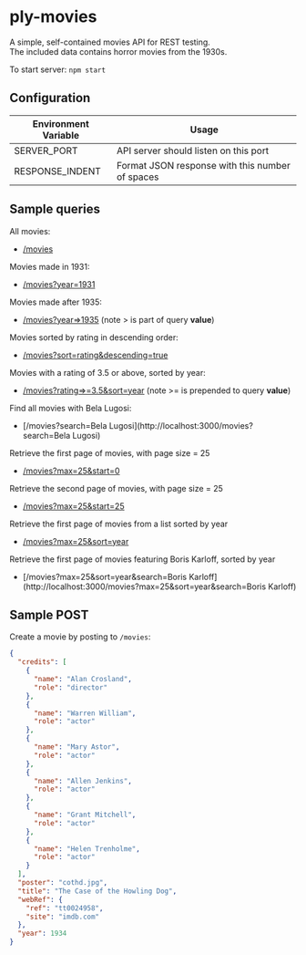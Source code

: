 # ply-movies
A simple, self-contained movies API for REST testing.  
The included data contains horror movies from the 1930s.

To start server:
`npm start`

## Configuration
| Environment Variable | Usage |
| -------------------- | ----- |
| SERVER_PORT | API server should listen on this port |
| RESPONSE_INDENT | Format JSON response with this number of spaces |

## Sample queries
All movies:
 - [/movies](http://localhost:3000/movies)

Movies made in 1931:
 - [/movies?year=1931](http://localhost:3000/movies?year=1931)

Movies made after 1935:
 - [/movies?year=>1935](http://localhost:3000/movies?year=>1935)
   (note > is part of query **value**)

Movies sorted by rating in descending order:
 - [/movies?sort=rating&descending=true](http://localhost:3000/movies?sort=rating&descending=true)

Movies with a rating of 3.5 or above, sorted by year:
 - [/movies?rating=>=3.5&sort=year](http://localhost:3000/movies?rating=>=3.5&sort=year)
   (note >= is prepended to query **value**)

Find all movies with Bela Lugosi:
 - [/movies?search=Bela Lugosi](http://localhost:3000/movies?search=Bela Lugosi)

Retrieve the first page of movies, with page size = 25
 - [/movies?max=25&start=0](http://localhost:3000/movies?max=25&start=0)

Retrieve the second page of movies, with page size = 25
 - [/movies?max=25&start=25](http://localhost:3000/movies?max=25&start=25)

Retrieve the first page of movies from a list sorted by year
 - [/movies?max=25&sort=year](http://localhost:3000/movies?max=25&sort=year)

Retrieve the first page of movies featuring Boris Karloff, sorted by year
 - [/movies?max=25&sort=year&search=Boris Karloff](http://localhost:3000/movies?max=25&sort=year&search=Boris Karloff)

## Sample POST
Create a movie by posting to `/movies`:
```json
{
  "credits": [
    {
      "name": "Alan Crosland",
      "role": "director"
    },
    {
      "name": "Warren William",
      "role": "actor"
    },
    {
      "name": "Mary Astor",
      "role": "actor"
    },
    {
      "name": "Allen Jenkins",
      "role": "actor"
    },
    {
      "name": "Grant Mitchell",
      "role": "actor"
    },
    {
      "name": "Helen Trenholme",
      "role": "actor"
    }
  ],
  "poster": "cothd.jpg",
  "title": "The Case of the Howling Dog",
  "webRef": {
    "ref": "tt0024958",
    "site": "imdb.com"
  },
  "year": 1934
}
```
